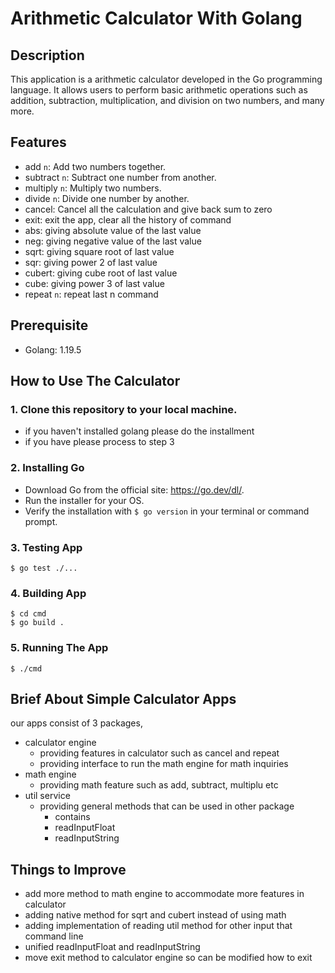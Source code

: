 # Arithmetic Calculator With Golang

## Description
This application is a arithmetic calculator developed in the Go programming language. It allows users to perform basic arithmetic operations such as addition, subtraction, multiplication, and division on two numbers, and many more.

## Features
- add `n`: Add two numbers together.
- subtract `n`: Subtract one number from another.
- multiply `n`: Multiply two numbers.
- divide `n`: Divide one number by another.
- cancel: Cancel all the calculation and give back sum to zero
- exit: exit the app, clear all the history of command
- abs: giving absolute value of the last value
- neg: giving negative value of the last value
- sqrt: giving square root of last value
- sqr: giving power 2 of last value
- cubert: giving cube root of last value
- cube: giving power 3 of last value
- repeat `n`: repeat last n command

## Prerequisite
- Golang: 1.19.5

## How to Use The Calculator
### 1. Clone this repository to your local machine.
- if you haven't installed golang please do the installment
- if you have please process to step 3

### 2. Installing Go
- Download Go from the official site: https://go.dev/dl/.
- Run the installer for your OS.
- Verify the installation with `$ go version` in your terminal or command prompt.

### 3. Testing App
    $ go test ./...
### 4. Building App
    $ cd cmd
    $ go build .
### 5. Running The App
    $ ./cmd
## Brief About Simple Calculator Apps
our apps consist of 3 packages,
- calculator engine
    - providing features in calculator such as cancel and repeat
    - providing interface to run the math engine for math inquiries
- math engine
    - providing math feature such as add, subtract, multiplu etc
- util service
    - providing general methods that can be used in other package
        - contains
        - readInputFloat
        - readInputString
## Things to Improve
- add more method to math engine to accommodate more features in calculator
- adding native method for sqrt and cubert instead of using math
- adding implementation of reading util method for other input that command line
- unified readInputFloat and readInputString
- move exit method to calculator engine so can be modified how to exit